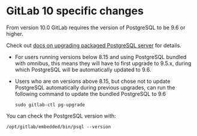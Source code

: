 # GitLab 10 specific changes

From version 10.0 GitLab requires the version of PostgreSQL to be 9.6 or
higher.

Check out [docs on upgrading packaged PostgreSQL server](../settings/database.md#upgrade-packaged-postgresql-server)
for details.

- For users running versions below 8.15 and using PostgreSQL bundled with
  omnibus, this means they will have to first upgrade to 9.5.x, during which
  PostgreSQL will be automatically updated to 9.6.
- Users who are on versions above 8.15, but chose not to update PostgreSQL
  automatically during previous upgrades, can run the following command to
  update the bundled PostgreSQL to 9.6

  ```shell
  sudo gitlab-ctl pg-upgrade
  ```

You can check the PostgreSQL version with:

```shell
/opt/gitlab/embedded/bin/psql --version
```
